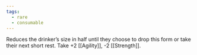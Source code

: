 ```yaml
---
tags:
  - rare
  - consumable
---
```

Reduces the drinker’s size in half until they choose to drop this form or take their next short rest. Take +2 [[Agility]], -2 [[Strength]].